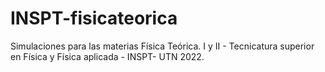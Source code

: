 # INSPT-fisicateorica
Simulaciones para las materias Física Teórica. I y II - Tecnicatura superior en Física y Física aplicada - INSPT- UTN 2022.  
